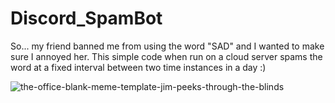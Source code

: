 # Discord_SpamBot
So... my friend banned me from using the word "SAD" and I wanted to make sure I annoyed her. This simple code when run on a cloud server spams the word at a fixed interval between two time instances in a day :)

![the-office-blank-meme-template-jim-peeks-through-the-blinds](https://user-images.githubusercontent.com/58545778/120902322-55e10300-c65d-11eb-9f6a-0600a6717786.jpg)
